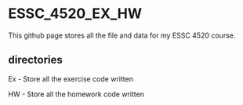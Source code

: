 # ESSC_4520_EX_HW
This github page stores all the file and data for my ESSC 4520 course.

## directories
Ex - Store all the exercise code written

HW - Store all the homework code written
